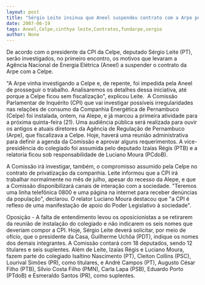 ```yaml
---
layout: post
title: "Sérgio Leite insinua que Aneel suspendeu contrato com a Arpe por ela estar incomodando a Celpe"
date: 2007-06-19
tags: Aneel,Celpe,cinthya leite,Contratos,fundarpe,sergio
author: None
---
```

De acordo com o presidente da CPI da Celpe, deputado S&eacute;rgio Leite (PT), ser&atilde;o investigados, no primeiro encontro, os motivos que levaram a Ag&ecirc;ncia Nacional de Energia El&eacute;trica (Aneel) a suspender o contrato da Arpe com a Celpe.

&quot;A Arpe vinha investigando a Celpe e, de repente, foi impedida pela Aneel de prosseguir o trabalho. Analisaremos os detalhes dessa iniciativa, at&eacute; porque a Celpe ficou sem fiscaliza&ccedil;&atilde;o&quot;, explicou Leite. 
&nbsp;A Comiss&atilde;o Parlamentar de Inqu&eacute;rito (CPI) que vai investigar poss&iacute;veis irregularidades nas rela&ccedil;&otilde;es de consumo da Companhia Energ&eacute;tica de Pernambuco (Celpe) foi instalada, ontem, na Alepe, e j&aacute; marcou a primeira atividade para a pr&oacute;xima quinta-feira (21). 
Uma audi&ecirc;ncia p&uacute;blica ser&aacute; realizada para ouvir os antigos e atuais diretores da Ag&ecirc;ncia de Regula&ccedil;&atilde;o de Pernambuco (Arpe), que fiscalizava a Celpe.
Hoje, haver&aacute; uma reuni&atilde;o administrativa para definir a agenda da Comiss&atilde;o e aprovar alguns requerimentos. A vice-presid&ecirc;ncia do colegiado foi assumida pelo deputado Iza&iacute;as R&eacute;gis (PTB) e a relatoria ficou sob responsabilidade de Luciano Moura (PCdoB). 

A Comiss&atilde;o ir&aacute; investigar, tamb&eacute;m, o compromisso assumido pela Celpe no contrato de privatiza&ccedil;&atilde;o da companhia. 
Leite informou que a CPI ir&aacute; trabalhar normalmente no m&ecirc;s de julho, apesar do recesso da Alepe, e que a Comiss&atilde;o disponibilizar&aacute; canais de intera&ccedil;&atilde;o com a sociedade. &quot;Teremos uma linha telef&ocirc;nica 0800 e uma p&aacute;gina na internet para receber den&uacute;ncias da popula&ccedil;&atilde;o&quot;, declarou. 
O relator Luciano Moura destacou que &quot;a CPI &eacute; reflexo de uma manifesta&ccedil;&atilde;o de apoio do Poder Legislativo &agrave; sociedade&quot;.

Oposi&ccedil;&atilde;o - A falta de entendimento levou os oposicionistas a se retirarem da reuni&atilde;o de instala&ccedil;&atilde;o do colegiado e n&atilde;o indicarem os seis nomes que deveriam compor a CPI. 
Hoje, S&eacute;rgio Leite dever&aacute; solicitar, por meio de of&iacute;cio, que o presidente da Casa, Guilherme Uch&ocirc;a (PDT), indique os nomes dos demais integrantes. 
A Comiss&atilde;o contar&aacute; com 18 deputados, sendo 12 titulares e seis suplentes. 
Al&eacute;m de Leite, Iza&iacute;as R&eacute;gis e Luciano Moura, fazem parte do colegiado Isaltino Nascimento (PT), Cleiton Collins (PSC), Lourival Sim&otilde;es (PR), como titulares, e Andr&eacute; Campos (PT), Augusto C&eacute;sar Filho (PTB), S&iacute;lvio Costa Filho (PMN), Carla Lapa (PSB), Eduardo Porto (PTdoB) e Esmeraldo Santos (PR), como suplentes.

 